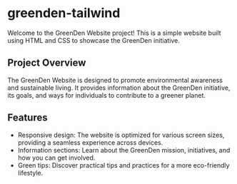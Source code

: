 # greenden-tailwind

Welcome to the GreenDen Website project! This is a simple website built using HTML and CSS to showcase the GreenDen initiative.


## Project Overview

The GreenDen Website is designed to promote environmental awareness and sustainable living. It provides information about the GreenDen initiative, its goals, and ways for individuals to contribute to a greener planet.

## Features

- Responsive design: The website is optimized for various screen sizes, providing a seamless experience across devices.
- Information sections: Learn about the GreenDen mission, initiatives, and how you can get involved.
- Green tips: Discover practical tips and practices for a more eco-friendly lifestyle.
